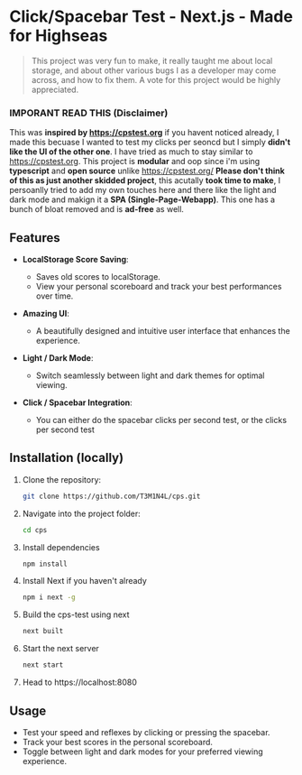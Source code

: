 # Click/Spacebar Test - Next.js - Made for Highseas
> This project was very fun to make, it really taught me about local storage, and about other various bugs I as a developer may come across, and how to fix them. A vote for this project would be highly appreciated.
### **IMPORANT READ THIS (Disclaimer)**
This was **inspired by https://cpstest.org** if you havent noticed already, I made this becuase I wanted to test my clicks per seoncd but I simply **didn't like the UI of the other one**. I have tried as much to stay similar to https://cpstest.org. This project is **modular** and oop since i'm using **typescript**  and **open source** unlike https://cpstest.org/ **Please don't think of this as just another skidded project**, this acutally **took time to make**, I persoanlly tried to add my own touches here and there like the light and dark mode and makign it a **SPA (Single-Page-Webapp)**. This one has a bunch of bloat removed and is **ad-free** as well.
## Features

- **LocalStorage Score Saving**: 
  - Saves old scores to localStorage.
  - View your personal scoreboard and track your best performances over time.

- **Amazing UI**: 
  - A beautifully designed and intuitive user interface that enhances the experience.

- **Light / Dark Mode**: 
  - Switch seamlessly between light and dark themes for optimal viewing.

- **Click / Spacebar Integration**: 
  - You can either do the spacebar clicks per second test, or the clicks per second test

## Installation (locally)

1. Clone the repository:
   ```bash
   git clone https://github.com/T3M1N4L/cps.git
   ```

2. Navigate into the project folder:
    ```bash
    cd cps
    ```

3. Install dependencies
    ```bash
    npm install
    ```
4. Install Next if you haven't already
    ```bash
    npm i next -g
    ```
5. Build the cps-test using next
    ```bash
    next built
    ```
6. Start the next server
    ```bash
    next start
    ```
7. Head to https://localhost:8080

## Usage

- Test your speed and reflexes by clicking or pressing the spacebar.
- Track your best scores in the personal scoreboard.
- Toggle between light and dark modes for your preferred viewing experience.